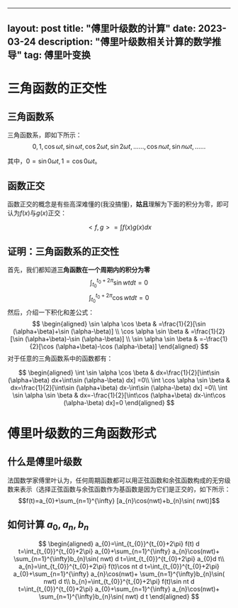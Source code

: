 <head>
    <script src="https://cdn.mathjax.org/mathjax/latest/MathJax.js?config=TeX-AMS-MML_HTMLorMML" type="text/javascript"></script>
    <script type="text/x-mathjax-config">
        MathJax.Hub.Config({
            tex2jax: {
            skipTags: ['script', 'noscript', 'style', 'textarea', 'pre'],
            inlineMath: [['$','$']]
            }
        });
    </script>
</head>

---
layout: post
title: "傅里叶级数的计算"
date: 2023-03-24
description: "傅里叶级数相关计算的数学推导"
tag: 傅里叶变换
---   


# 三角函数的正交性
## 三角函数系
三角函数系，即如下所示：
$$ {0,1, \cos \omega t, \sin \omega t, \cos 2 \omega t, \sin 2 \omega t, \ldots \ldots, \cos n \omega t, \sin n \omega t, \ldots \ldots} $$

其中，$0=\sin 0\omega t,1=\cos 0\omega t$。
## 函数正交
函数正交的概念是有些高深难懂的(我没搞懂)，**姑且**理解为下面的积分为零，即可认为$f(x)$与$g(x)$正交：

$$<f,g>=  \int  f(x)  g(x)dx$$

## 证明：三角函数系的正交性
首先，我们都知道**三角函数在一个周期内的积分为零**
$$\int_{t_{0}}^{t_{0}+2\pi} \sin wt d t=0$$
$$\int_{t_{0}}^{t_{0}+2\pi} \cos wt d t=0$$
然后，介绍一下积化和差公式：
$$
\begin{aligned}
\sin \alpha \cos \beta & =\frac{1}{2}[\sin (\alpha+\beta)+\sin (\alpha-\beta)] \\
\cos \alpha \sin \beta & =\frac{1}{2}[\sin (\alpha+\beta)-\sin (\alpha-\beta)] \\
\sin \alpha \sin \beta & =-\frac{1}{2}[\cos (\alpha+\beta)-\cos (\alpha-\beta)]
\end{aligned}
$$
对于任意的三角函数系中的函数都有：

$$
\begin{aligned}
\int \sin \alpha \cos \beta & dx=\frac{1}{2}[\int\sin (\alpha+\beta) dx+\int\sin (\alpha-\beta) dx] =0\\
\int \cos \alpha \sin \beta & dx=\frac{1}{2}[\int\sin (\alpha+\beta) dx-\int\sin (\alpha-\beta) dx] =0\\
\int \sin \alpha \sin \beta & dx=-\frac{1}{2}[\int\cos (\alpha+\beta) dx-\int\cos (\alpha-\beta) dx]=0
\end{aligned}
$$
# 傅里叶级数的三角函数形式

## 什么是傅里叶级数
法国数学家傅里叶认为，任何周期函数都可以用正弦函数和余弦函数构成的无穷级数来表示（选择正弦函数与余弦函数作为基函数是因为它们是正交的，如下所示：
$$f(t)=a_{0}+\sum_{n=1}^{\infty} [a_{n}\cos(nwt)+b_{n}\sin( nwt)]$$
## 如何计算 $a_{0},a_{n},b_{n}$
$$
\begin{aligned}
a_{0}=\int_{t_{0}}^{t_{0}+2\pi} f(t) d t=\int_{t_{0}}^{t_{0}+2\pi} a_{0}+\sum_{n=1}^{\infty} a_{n}\cos(nwt)+ \sum_{n=1}^{\infty}b_{n}\sin( nwt) d t=\int_{t_{0}}^{t_{0}+2\pi} a_{0}d t\\
a_{n}=\int_{t_{0}}^{t_{0}+2\pi} f(t)\cos nt d t=\int_{t_{0}}^{t_{0}+2\pi} a_{0}+\sum_{n=1}^{\infty} a_{n}\cos(nwt)+ \sum_{n=1}^{\infty}b_{n}\sin( nwt) d t\\
b_{n}=\int_{t_{0}}^{t_{0}+2\pi} f(t)\sin nt d t=\int_{t_{0}}^{t_{0}+2\pi} a_{0}+\sum_{n=1}^{\infty} a_{n}\cos(nwt)+ \sum_{n=1}^{\infty}b_{n}\sin( nwt) d t
\end{aligned}
$$

